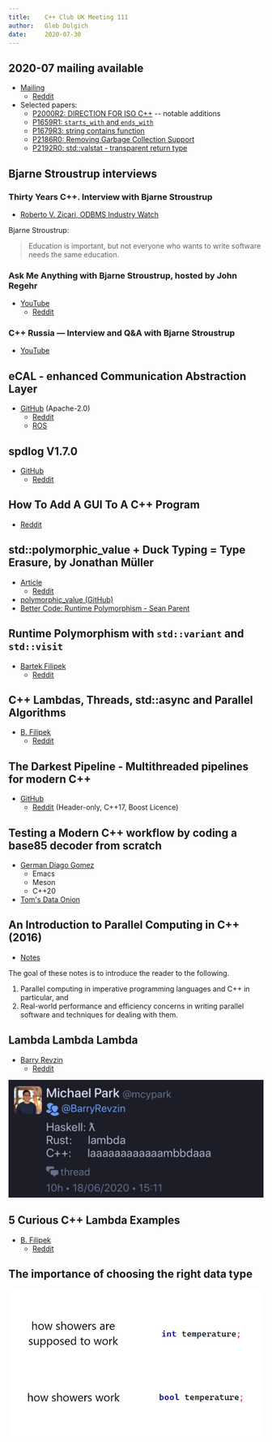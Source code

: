 ```yaml
---
title:    C++ Club UK Meeting 111
author:   Gleb Dolgich
date:     2020-07-30
---
```


## 2020-07 mailing available

* [Mailing](https://isocpp.org/blog/2020/07/2020-07-mailing-available)
  * [Reddit](https://www.reddit.com/r/cpp/comments/hw2s5k/july_2020_c_standard_mailing/)
* Selected papers:
  * [P2000R2: D​IRECTION​ ​FOR​ ISO C++](http://www.open-std.org/jtc1/sc22/wg21/docs/papers/2020/p2000r2.pdf) -- notable additions
  * [P1659R1: `starts_with` and `ends_with`](http://www.open-std.org/jtc1/sc22/wg21/docs/papers/2020/p1659r1.html)
  * [P1679R3: string contains function](http://www.open-std.org/jtc1/sc22/wg21/docs/papers/2020/p1679r3.html)
  * [P2186R0: Removing Garbage Collection Support](http://www.open-std.org/jtc1/sc22/wg21/docs/papers/2020/p2186r0.html)
  * [P2192R0: std::valstat - transparent return type](http://www.open-std.org/jtc1/sc22/wg21/docs/papers/2020/p2192r0.pdf)

## Bjarne Stroustrup interviews

### Thirty Years C++. Interview with Bjarne Stroustrup

* [Roberto V. Zicari, ODBMS Industry Watch](http://www.odbms.org/blog/2020/07/thirty-years-c-interview-with-bjarne-stroustrup/)

Bjarne Stroustrup:

> Education is important, but not everyone who wants to write software needs the same education.

### Ask Me Anything with Bjarne Stroustrup, hosted by John Regehr

* [YouTube](https://youtu.be/Bycec3UQxOc)
  * [Reddit](https://www.reddit.com/r/cpp/comments/hqdnx5/ask_me_anything_with_bjarne_stroustrup_hosted_by/)

### C++ Russia — Interview and Q&A with Bjarne Stroustrup

* [YouTube](https://youtu.be/CBRGaOMsit0)

## eCAL - enhanced Communication Abstraction Layer

* [GitHub](https://github.com/continental/ecal) (Apache-2.0)
  * [Reddit](https://www.reddit.com/r/cpp/comments/hzc1lo/ecal/)
  * [ROS](https://www.ros.org)

## spdlog V1.7.0

* [GitHub](https://github.com/gabime/spdlog/releases/tag/v1.7.0)
  * [Reddit](https://www.reddit.com/r/cpp/comments/hofxr2/spdlog_170_released_fmt_7x_compile_time_format/)

## How To Add A GUI To A C++ Program

* [Reddit](https://www.reddit.com/r/cpp/comments/hcpoc0/how_to_add_a_gui_to_a_c_program/)

## std::polymorphic_value + Duck Typing = Type Erasure, by Jonathan Müller

* [Article](https://foonathan.net/2020/01/type-erasure/)
  * [Reddit](https://www.reddit.com/r/cpp/comments/eq4b0h/stdpolymorphic_value_duck_typing_type_erasure/)
* [polymorphic_value (GitHub)](https://github.com/jbcoe/polymorphic_value/)
* [Better Code: Runtime Polymorphism - Sean Parent](https://youtu.be/QGcVXgEVMJg)

## Runtime Polymorphism with `std::variant` and `std::visit`

* [Bartek Filipek](https://www.bfilipek.com/2020/04/variant-virtual-polymorphism.html)
  * [Reddit](https://www.reddit.com/r/cpp/comments/fvtf4j/runtime_polymorphism_with_stdvariant_and_stdvisit/)

## C++ Lambdas, Threads, std::async and Parallel Algorithms

* [B. Filipek](https://www.bfilipek.com/2020/05/lambdas-async.html?m=1)
  * [Reddit](https://www.reddit.com/r/cpp/comments/gufsdu/c_lambdas_threads_stdasync_and_parallel_algorithms/)

## The Darkest Pipeline - Multithreaded pipelines for modern C++

* [GitHub](https://github.com/JoelFilho/TDP)
  * [Reddit](https://www.reddit.com/r/cpp/comments/gmvlmu/the_darkest_pipeline_tdp_a_c17_library_for/)
    (Header-only, C++17, Boost Licence)

## Testing a Modern C++ workflow by coding a base85 decoder from scratch

* [German Diago Gomez](https://medium.com/@germandiagogomez/testing-a-modern-c-workflow-by-coding-a-base85-decoder-from-scratch-c6cde64984a9)
  * Emacs
  * Meson
  * C++20
* [Tom's Data Onion](https://www.tomdalling.com/toms-data-onion/)

## An Introduction to Parallel Computing in C++ (2016)

* [Notes](https://www.cs.cmu.edu/~15210/pasl.html)

The goal of these notes is to introduce the reader to the following.

1. Parallel computing in imperative programming languages and C++ in particular, and
2. Real-world performance and efficiency concerns in writing parallel software and techniques for dealing with them.

## Lambda Lambda Lambda

* [Barry Revzin](https://brevzin.github.io/c++/2020/06/18/lambda-lambda-lambda/)
  * [Reddit](https://brevzin.github.io/c++/2020/06/18/lambda-lambda-lambda/)

![](img/lambdaaa.jpeg)

## 5 Curious C++ Lambda Examples

* [B. Filipek](https://www.bfilipek.com/2020/07/lambdas5ex.html)
  * [Reddit](https://www.reddit.com/r/cpp/comments/hqc1a4/5_curious_c_lambda_examples_recursion_constexpr/)

## The importance of choosing the right data type

![](img/showers.png)
